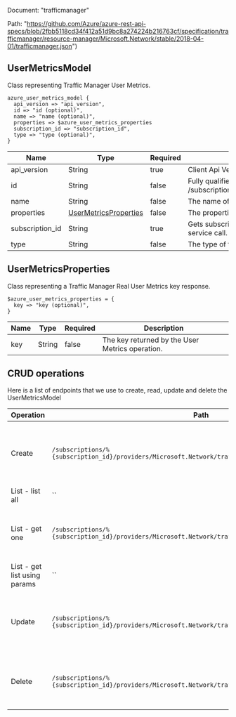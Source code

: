 Document: "trafficmanager"


Path: "https://github.com/Azure/azure-rest-api-specs/blob/2fbb5118cd34f412a51d9bc8a274224b216763cf/specification/trafficmanager/resource-manager/Microsoft.Network/stable/2018-04-01/trafficmanager.json")

## UserMetricsModel

Class representing Traffic Manager User Metrics.

```puppet
azure_user_metrics_model {
  api_version => "api_version",
  id => "id (optional)",
  name => "name (optional)",
  properties => $azure_user_metrics_properties
  subscription_id => "subscription_id",
  type => "type (optional)",
}
```

| Name        | Type           | Required       | Description       |
| ------------- | ------------- | ------------- | ------------- |
|api_version | String | true | Client Api Version. |
|id | String | false | Fully qualified resource Id for the resource. Ex - /subscriptions/{subscriptionId}/resourceGroups/{resourceGroupName}/providers/Microsoft.Network/trafficManagerProfiles/{resourceName} |
|name | String | false | The name of the resource |
|properties | [UserMetricsProperties](#usermetricsproperties) | false | The properties of the Traffic Manager User Metrics. |
|subscription_id | String | true | Gets subscription credentials which uniquely identify Microsoft Azure subscription. The subscription ID forms part of the URI for every service call. |
|type | String | false | The type of the resource. Ex- Microsoft.Network/trafficManagerProfiles. |
        
## UserMetricsProperties

Class representing a Traffic Manager Real User Metrics key response.

```puppet
$azure_user_metrics_properties = {
  key => "key (optional)",
}
```

| Name        | Type           | Required       | Description       |
| ------------- | ------------- | ------------- | ------------- |
|key | String | false | The key returned by the User Metrics operation. |



## CRUD operations

Here is a list of endpoints that we use to create, read, update and delete the UserMetricsModel

| Operation | Path | Verb | Description | OperationID |
| ------------- | ------------- | ------------- | ------------- | ------------- |
|Create|`/subscriptions/%{subscription_id}/providers/Microsoft.Network/trafficManagerUserMetricsKeys/default`|Put|Create or update a subscription-level key used for Real User Metrics collection.|TrafficManagerUserMetricsKeys_CreateOrUpdate|
|List - list all|``||||
|List - get one|`/subscriptions/%{subscription_id}/providers/Microsoft.Network/trafficManagerUserMetricsKeys/default`|Get|Get the subscription-level key used for Real User Metrics collection.|TrafficManagerUserMetricsKeys_Get|
|List - get list using params|``||||
|Update|`/subscriptions/%{subscription_id}/providers/Microsoft.Network/trafficManagerUserMetricsKeys/default`|Put|Create or update a subscription-level key used for Real User Metrics collection.|TrafficManagerUserMetricsKeys_CreateOrUpdate|
|Delete|`/subscriptions/%{subscription_id}/providers/Microsoft.Network/trafficManagerUserMetricsKeys/default`|Delete|Delete a subscription-level key used for Real User Metrics collection.|TrafficManagerUserMetricsKeys_Delete|
